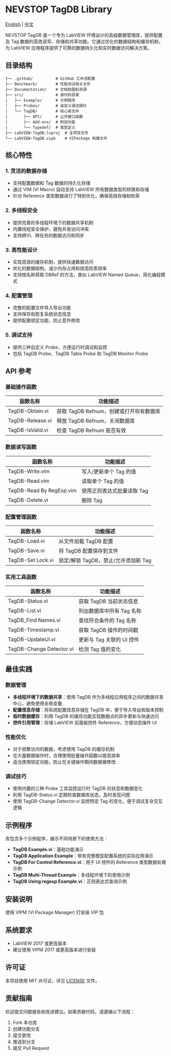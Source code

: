 # NEVSTOP TagDB Library

[English](./README(en).md) | [中文](./README.md)

NEVSTOP TagDB 是一个专为 LabVIEW 环境设计的高级数据管理库，提供配置及 Tag 数据的高效读写、存储和共享功能。它通过优化的数据结构和缓存机制，为 LabVIEW 应用程序提供了可靠的数据持久化和实时数据访问解决方案。

## 目录结构

```
├── .github/          # GitHub 工作流配置
├── Benchmark/        # 性能测试相关文件
├── Documentation/    # 文档和图标资源
├── src/              # 源代码目录
│   ├── Example/      # 示例程序
│   ├── Probes/       # 自定义调试探针
│   └── TagDB/        # 核心库文件
│       ├── API/      # 公共接口函数
│       ├── Add-ons/  # 附加功能
│       └── Typedef/  # 类型定义
├── LabVIEW-TagDB.lvproj  # 主项目文件
└── LabVIEW-TagDB.vipb    # VIPackage 构建文件
```

## 核心特性

### 1. 灵活的数据存储
- 支持配置数据和 Tag 数据的持久化存储
- 通过 VIM (VI Macro) 自动支持 LabVIEW 所有数据类型的转换和存储
- 针对 Reference 类型数据进行了特别优化，确保高效存储和检索

### 2. 多线程安全
- 提供完善的多线程环境下的数据共享机制
- 内置线程安全保护，避免并发访问冲突
- 支持跨VI、跨任务的数据访问和同步

### 3. 高性能设计
- 实现高效的缓存机制，提供快速数据访问
- 优化的数据结构，减少内存占用和提高检索效率
- 支持按名称获取 DBRef 的方法，类似 LabVIEW Named Queue，简化编程模式

### 4. 配置管理
- 完整的配置文件导入导出功能
- 支持保存和恢复系统状态信息
- 提供配置锁定功能，防止意外修改

### 5. 调试支持
- 提供三种自定义 Probe，方便运行时调试和监控
- 包括 TagDB Probe、TagDB Table Probe 和 TagDB Monitor Probe

## API 参考

### 基础操作函数

| 函数名称 | 功能描述 |
|---------|---------|
| TagDB-Obtain.vi | 获取 TagDB Refnum，创建或打开现有数据库 |
| TagDB-Release.vi | 释放 TagDB Refnum，关闭数据库 |
| TagDB-IsValid.vi | 检查 TagDB Refnum 是否有效 |

### 数据读写函数

| 函数名称 | 功能描述 |
|---------|---------|
| TagDB-Write.vim | 写入/更新单个 Tag 的值 |
| TagDB-Read.vim | 读取单个 Tag 的值 |
| TagDB-Read By RegExp.vim | 使用正则表达式批量读取 Tag |
| TagDB-Delete.vi | 删除 Tag |

### 配置管理函数

| 函数名称 | 功能描述 |
|---------|---------|
| TagDB-Load.vi | 从文件加载 TagDB 配置 |
| TagDB-Save.vi | 将 TagDB 配置保存到文件 |
| TagDB-Set Lock.vi | 锁定/解锁 TagDB，禁止/允许添加新 Tag |

### 实用工具函数

| 函数名称 | 功能描述 |
|---------|---------|
| TagDB-Status.vi | 获取 TagDB 当前状态信息 |
| TagDB-List.vi | 列出数据库中所有 Tag 名称 |
| TagDB_Find Names.vi | 查找符合条件的 Tag 名称 |
| TagDB-Timestamp.vi | 获取 TagDB 操作的时间戳 |
| TagDB-UpdateUI.vi | 更新与 Tag 关联的 UI 控件 |
| TagDB-Change Detector.vi | 检测 Tag 值的变化 |

## 最佳实践

### 数据管理
- **多线程环境下的数据共享**：使用 TagDB 作为多线程应用程序之间的数据共享中心，避免使用全局变量
- **配置信息存储**：将系统配置信息存储在 TagDB 中，便于导入导出和版本控制
- **临时数据缓存**：利用 TagDB 的缓存功能实现数据点的异步更新与快速访问
- **控件引用管理**：存储 LabVIEW 前面板控件 Reference，方便动态操作 UI

### 性能优化
- 对于频繁访问的数据，考虑使用 TagDB 的缓存机制
- 在大量数据操作时，合理使用批量操作函数以提高效率
- 适当使用锁定功能，防止在关键操作期间数据被修改

### 调试技巧
- 使用内置的三种 Probe 工具监控运行时 TagDB 的状态和数据变化
- 利用 TagDB-Status.vi 定期检查数据库状态，及时发现问题
- 使用 TagDB-Change Detector.vi 监控特定 Tag 的变化，便于调试复杂交互逻辑

## 示例程序

库包含多个示例程序，展示不同场景下的使用方法：

- **TagDB Example.vi**：基础功能演示
- **TagDB Application Example**：带有完整模型配置系统的实际应用演示
- **TagDB For Control Reference.vi**：用于 UI 控件的 Reference 类型数据处理示例
- **TagDB Multi-Thread Example**：多线程环境下的使用示例
- **TagDB Using regexp Example.vi**：正则表达式查询示例

## 安装说明

使用 VIPM (VI Package Manager) 打安装 VIP 包

## 系统要求

- LabVIEW 2017 或更高版本
- 建议使用 VIPM 2017 或更高版本进行安装

## 许可证

本项目使用 MIT 许可证，详见 [LICENSE](LICENSE) 文件。

## 贡献指南

欢迎提交问题报告和改进建议。如需贡献代码，请遵循以下流程：
1. Fork 本仓库
2. 创建功能分支
3. 提交更改
4. 推送到分支
5. 提交 Pull Request


